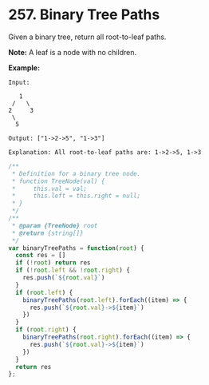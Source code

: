 # 257. Binary Tree Paths

Given a binary tree, return all root-to-leaf paths.

**Note:** A leaf is a node with no children.

**Example:**
```
Input:

   1
 /   \
2     3
 \
  5

Output: ["1->2->5", "1->3"]

Explanation: All root-to-leaf paths are: 1->2->5, 1->3
```

```javascript
/**
 * Definition for a binary tree node.
 * function TreeNode(val) {
 *     this.val = val;
 *     this.left = this.right = null;
 * }
 */
/**
 * @param {TreeNode} root
 * @return {string[]}
 */
var binaryTreePaths = function(root) {
  const res = []
  if (!root) return res
  if (!root.left && !root.right) {
    res.push(`${root.val}`)
  }
  if (root.left) {
    binaryTreePaths(root.left).forEach((item) => {
      res.push(`${root.val}->${item}`)
    })
  }
  if (root.right) {
    binaryTreePaths(root.right).forEach((item) => {
      res.push(`${root.val}->${item}`)
    })
  }
  return res
};
```
